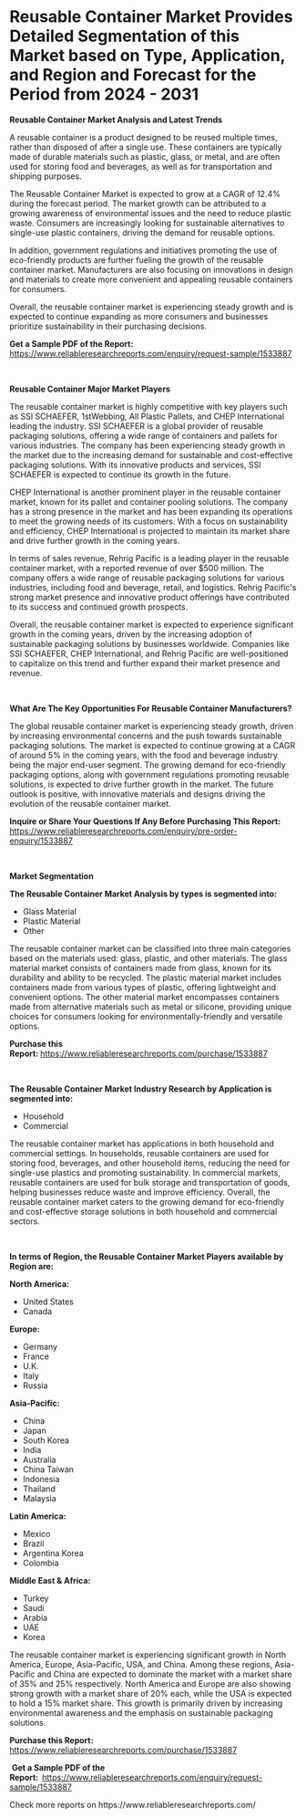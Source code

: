 <p><h1>Reusable Container Market Provides Detailed Segmentation of this Market based on Type, Application, and Region and Forecast for the Period from 2024 - 2031</h1></p><p><strong>Reusable Container Market Analysis and Latest Trends</strong></p>
<p><p>A reusable container is a product designed to be reused multiple times, rather than disposed of after a single use. These containers are typically made of durable materials such as plastic, glass, or metal, and are often used for storing food and beverages, as well as for transportation and shipping purposes.</p><p>The Reusable Container Market is expected to grow at a CAGR of 12.4% during the forecast period. The market growth can be attributed to a growing awareness of environmental issues and the need to reduce plastic waste. Consumers are increasingly looking for sustainable alternatives to single-use plastic containers, driving the demand for reusable options.</p><p>In addition, government regulations and initiatives promoting the use of eco-friendly products are further fueling the growth of the reusable container market. Manufacturers are also focusing on innovations in design and materials to create more convenient and appealing reusable containers for consumers.</p><p>Overall, the reusable container market is experiencing steady growth and is expected to continue expanding as more consumers and businesses prioritize sustainability in their purchasing decisions.</p></p>
<p><strong>Get a Sample PDF of the Report:&nbsp;</strong> <a href="https://www.reliableresearchreports.com/enquiry/request-sample/1533887">https://www.reliableresearchreports.com/enquiry/request-sample/1533887</a></p>
<p>&nbsp;</p>
<p><strong>Reusable Container Major Market Players</strong></p>
<p><p>The reusable container market is highly competitive with key players such as SSI SCHAEFER, 1stWebbing, All Plastic Pallets, and CHEP International leading the industry. SSI SCHAEFER is a global provider of reusable packaging solutions, offering a wide range of containers and pallets for various industries. The company has been experiencing steady growth in the market due to the increasing demand for sustainable and cost-effective packaging solutions. With its innovative products and services, SSI SCHAEFER is expected to continue its growth in the future.</p><p>CHEP International is another prominent player in the reusable container market, known for its pallet and container pooling solutions. The company has a strong presence in the market and has been expanding its operations to meet the growing needs of its customers. With a focus on sustainability and efficiency, CHEP International is projected to maintain its market share and drive further growth in the coming years.</p><p>In terms of sales revenue, Rehrig Pacific is a leading player in the reusable container market, with a reported revenue of over $500 million. The company offers a wide range of reusable packaging solutions for various industries, including food and beverage, retail, and logistics. Rehrig Pacific's strong market presence and innovative product offerings have contributed to its success and continued growth prospects.</p><p>Overall, the reusable container market is expected to experience significant growth in the coming years, driven by the increasing adoption of sustainable packaging solutions by businesses worldwide. Companies like SSI SCHAEFER, CHEP International, and Rehrig Pacific are well-positioned to capitalize on this trend and further expand their market presence and revenue.</p></p>
<p>&nbsp;</p>
<p><strong>What Are The Key Opportunities For Reusable Container Manufacturers?</strong></p>
<p><p>The global reusable container market is experiencing steady growth, driven by increasing environmental concerns and the push towards sustainable packaging solutions. The market is expected to continue growing at a CAGR of around 5% in the coming years, with the food and beverage industry being the major end-user segment. The growing demand for eco-friendly packaging options, along with government regulations promoting reusable solutions, is expected to drive further growth in the market. The future outlook is positive, with innovative materials and designs driving the evolution of the reusable container market.</p></p>
<p><strong>Inquire or Share Your Questions If Any Before Purchasing This Report:</strong> <a href="https://www.reliableresearchreports.com/enquiry/pre-order-enquiry/1533887">https://www.reliableresearchreports.com/enquiry/pre-order-enquiry/1533887</a></p>
<p>&nbsp;</p>
<p><strong>Market Segmentation</strong></p>
<p><strong>The Reusable Container Market Analysis by types is segmented into:</strong></p>
<p><ul><li>Glass Material</li><li>Plastic Material</li><li>Other</li></ul></p>
<p><p>The reusable container market can be classified into three main categories based on the materials used: glass, plastic, and other materials. The glass material market consists of containers made from glass, known for its durability and ability to be recycled. The plastic material market includes containers made from various types of plastic, offering lightweight and convenient options. The other material market encompasses containers made from alternative materials such as metal or silicone, providing unique choices for consumers looking for environmentally-friendly and versatile options.</p></p>
<p><strong>Purchase this Report:&nbsp;</strong><a href="https://www.reliableresearchreports.com/purchase/1533887">https://www.reliableresearchreports.com/purchase/1533887</a></p>
<p>&nbsp;</p>
<p><strong>The Reusable Container Market Industry Research by Application is segmented into:</strong></p>
<p><ul><li>Household</li><li>Commercial</li></ul></p>
<p><p>The reusable container market has applications in both household and commercial settings. In households, reusable containers are used for storing food, beverages, and other household items, reducing the need for single-use plastics and promoting sustainability. In commercial markets, reusable containers are used for bulk storage and transportation of goods, helping businesses reduce waste and improve efficiency. Overall, the reusable container market caters to the growing demand for eco-friendly and cost-effective storage solutions in both household and commercial sectors.</p></p>
<p>&nbsp;</p>
<p><strong>In terms of Region, the Reusable Container Market Players available by Region are:</strong></p>
<p>
    <p> <strong> North America: </strong>
        <ul>
            <li>United States</li>
            <li>Canada</li>
        </ul>
        </p> 
    <p> <strong> Europe: </strong>
        <ul>
            <li>Germany</li>
            <li>France</li>
            <li>U.K.</li>
            <li>Italy</li>
            <li>Russia</li>
        </ul>
        </p> 
    <p> <strong> Asia-Pacific: </strong>
        <ul>
            <li>China</li>
            <li>Japan</li>
            <li>South Korea</li>
            <li>India</li>
            <li>Australia</li>
            <li>China Taiwan</li>
            <li>Indonesia</li>
            <li>Thailand</li>
            <li>Malaysia</li>
        </ul>
        </p> 
    <p> <strong> Latin America: </strong>
        <ul>
            <li>Mexico</li>
            <li>Brazil</li>
            <li>Argentina Korea</li>
            <li>Colombia</li>
        </ul>
        </p> 
    <p> <strong> Middle East & Africa: </strong>
        <ul>
            <li>Turkey</li>
            <li>Saudi</li>
            <li>Arabia</li>
            <li>UAE</li>
            <li>Korea</li>
        </ul>
    </p>
    </p>
<p><p>The reusable container market is experiencing significant growth in North America, Europe, Asia-Pacific, USA, and China. Among these regions, Asia-Pacific and China are expected to dominate the market with a market share of 35% and 25% respectively. North America and Europe are also showing strong growth with a market share of 20% each, while the USA is expected to hold a 15% market share. This growth is primarily driven by increasing environmental awareness and the emphasis on sustainable packaging solutions.</p></p>
<p><strong>Purchase this Report: </strong><a href="https://www.reliableresearchreports.com/purchase/1533887">https://www.reliableresearchreports.com/purchase/1533887</a></p>
<p>&nbsp;<strong>Get a Sample PDF of the Report:&nbsp;&nbsp;</strong><a href="https://www.reliableresearchreports.com/enquiry/request-sample/1533887">https://www.reliableresearchreports.com/enquiry/request-sample/1533887</a></p>
<p><strong></strong></p>
<p>Check more reports on https://www.reliableresearchreports.com/</p>